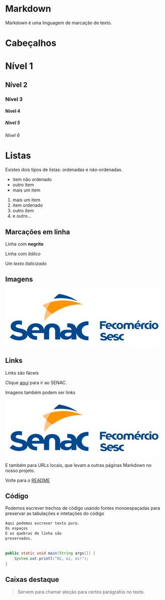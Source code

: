 # Markdown

Markdown é uma linguagem de marcação de texto.

# Cabeçalhos

# Nível 1
## Nível 2
### Nível 3
#### Nível 4
##### Nível 5
###### Nível 6

# Listas

Existes dois tipos de listas: ordenadas e não-ordenadas.

- item não ordenado 
- outro item
- mais um item

1. mais um item
1. item ordenado
1. outro item
1. e outro...

##  Marcações em linha
Linha com **negrito**

Linha com *itálico*

Um _texto italicizado_

## Imagens

![](cachorro.png)

## Links

Links são fáceis

Clique [aqui](https://senacrs.com.br) para ir ao SENAC.

Imagens também podem ser links

[![](cachorro.png)](https://senacrs.com.br)

E também para URLs locais, que levam a outras páginas Markdown no nosso projeto.

Volte para o [README](README.md)

## Código

Podemos escrever trechos de código usando fontes monoespaçadas para preservar as tabulações e intetações do código

```
Aqui podemos escrever texto puro.
Os espaços
E as quebras de linha são
preservados.
```

```java

public static void main(String args[]) {
    System.out.printl("Oi, oi, oi!");
}
```
## Caixas destaque

>Servem para chamar ateção para certos parágrafos no texto.